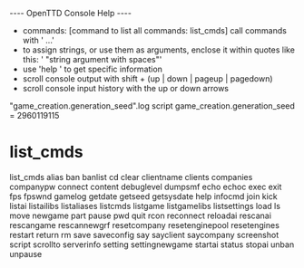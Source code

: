 ---- OpenTTD Console Help ----
 - commands: [command to list all commands: list_cmds]
 call commands with '<command> <arg2> <arg3>...'
 - to assign strings, or use them as arguments, enclose it within quotes
 like this: '<command> "string argument with spaces"'
 - use 'help <command>' to get specific information
 - scroll console output with shift + (up | down | pageup | pagedown)
 - scroll console input history with the up or down arrows

"game_creation.generation_seed".log
script 
game_creation.generation_seed = 2960119115

 # list_cmds

 list_cmds
alias
ban
banlist
cd
clear
clientname
clients
companies
companypw
connect
content
debuglevel
dumpsmf
echo
echoc
exec
exit
fps
fpswnd
gamelog
getdate
getseed
getsysdate
help
infocmd
join
kick
listai
listailibs
listaliases
listcmds
listgame
listgamelibs
listsettings
load
ls
move
newgame
part
pause
pwd
quit
rcon
reconnect
reloadai
rescanai
rescangame
rescannewgrf
resetcompany
resetenginepool
resetengines
restart
return
rm
save
saveconfig
say
sayclient
saycompany
screenshot
script
scrollto
serverinfo
setting
settingnewgame
startai
status
stopai
unban
unpause